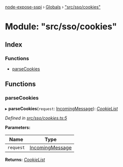 [node-expose-sspi](../README.md) › [Globals](../globals.md) › ["src/sso/cookies"](_src_sso_cookies_.md)

# Module: "src/sso/cookies"

## Index

### Functions

* [parseCookies](_src_sso_cookies_.md#parsecookies)

## Functions

###  parseCookies

▸ **parseCookies**(`request`: [IncomingMessage](../interfaces/_src_sso_interfaces_._http_.incomingmessage.md)): *[CookieList](../interfaces/_src_sso_interfaces_.cookielist.md)*

*Defined in [src/sso/cookies.ts:5](https://github.com/jlguenego/node-expose-sspi/blob/e4d7005/src/sso/cookies.ts#L5)*

**Parameters:**

Name | Type |
------ | ------ |
`request` | [IncomingMessage](../interfaces/_src_sso_interfaces_._http_.incomingmessage.md) |

**Returns:** *[CookieList](../interfaces/_src_sso_interfaces_.cookielist.md)*
